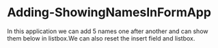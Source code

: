 Adding-ShowingNamesInFormApp
============================

In this application we can add 5 names one after another and can show them below in listbox.We can also reset the insert field and listbox.
